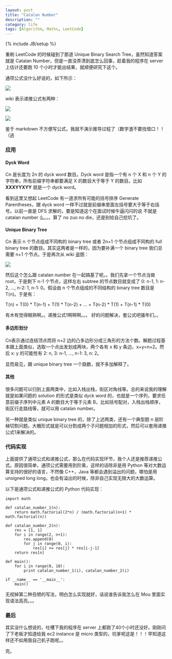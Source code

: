 ```yaml
---
layout: post
title: "Catalan Number"
description: ""
category: life
tags: [Algorithm, Maths, LeetCode]
---
```

{% include JB/setup %}

重刷 LeetCode 的时候碰到了那道 Unique Binary Search Tree，虽然知道答案就是 Catalan Number，但是一直没弄清到底怎么回事，趁着我的程序在 server 上估计还要跑 10 个小时才能出结果，就顺便研究下这个。

通项公式没什么好说的，如下所示：

![](http://upload.wikimedia.org/math/d/1/1/d118d8cea7b639dfd5244fcba65910cf.png)

wiki 表示递推公式有两种：

![](http://upload.wikimedia.org/math/6/2/1/6217b3c99a3243afcd5d8dbd58186822.png)

![](http://upload.wikimedia.org/math/8/a/4/8a49332e4a46b3a2c7accec81160f5e3.png)

鉴于 markdown 不方便写公式，我就不演示推导过程了（数学渣不要找借口！！（逃

### 应用

#### Dyck Word

Cn 是长度为 2n 的 dyck word 数目。Dyck word 是指一个有 n 个 X 和 n 个 Y 的字符串，所有前缀字符串都要满足 X 的数目大于等于 Y 的数目。比如 **XXXYYXYY** 就是一个 dyck word。

看到这里又想起 LeetCode 有一道求所有可能的括号排序 Generate Parentheses，跟 dyck word 一样不过就是前缀串里面左括号要大于等于右括号。以前一直是 DFS 求解的，要是知道这个在面试时候牛逼闪闪的说 不就是 catalan number 么。。。算了 no zuo no die，还是别给自己挖坑了。

#### Unique Binary Tree
Cn 表示 n 个节点组成不同构的 binary tree 或者 2n+1 个节点组成不同构的 full binary tree 的数目。其实这两者是一样的，因为要补满一个 binary tree 我们总需要 n+1 个节点。于是再次从 wiki 盗图：

![](http://upload.wikimedia.org/wikipedia/commons/0/01/Catalan_number_binary_tree_example.png)

然后这个怎么跟 catalan number 在一起搞基了呢。。我们先拿一个节点当做 root，于是剩下 n-1 个节点，这样左右 subtree 的节点数目就变成了 0: n-1, 1: n-2, ..., n-2: 1, n-1: 0。假设由 n 个节点组成的不同结构的 binary tree 数目是 T(n)。于是有：

T(n) = T(0) * T(n-1) + T(1) * T(n-2) + ... + T(n-2) * T(1) + T(n-1) * T(0)

有木有觉得眼熟啊。。递推公式1啊啊啊。。。 好的问题解决，套公式吧骚年们。。

#### 多边形划分
Cn表示通过连结顶点而将 n+2 边的凸多边形分成三角形的方法个数。解题过程基本跟上面类似，选取一个点出发划成两块，两个各有 x 和 y 条边，x+y=n+2。然后 x: y 的可能性有 2: n, 3: n-1, ..., n-1: 3, n: 2。

显而易见，跟 unique binary tree 一个路数，就不多加解释了。

#### 其他
很多问题可以归到上面两类中，比如入栈出栈，街区对角线等。总的来说我的理解就是如果问题的 solution 的形式是类似 dyck word 的，也就是一个序列，要求任意前缀子序列中元素 A 的数目大于等于元素 B，比如括号配对，入栈出栈顺序，街区行走路线等，就可以用 catalan number。

另一种就是类似 unique binary tree 的，除了上述两类，还有一个典型题 n 层阶梯切割问题。大概形式就是可以分割成两个子问题相加的形式，然后可以套用递推公式1来解决的。

### 代码实现
上面提供了通项公式和递推公式，那么在代码实现环节，我个人还是推荐递推公式。原因很简单，通项公式需要用到阶乘，这样的话除非是用 Python 等对大数运算支持的很好的语言，不然像 C++，Java 等都会遇到溢出的问题，哪怕是用 unsigned long long，也会有溢出的时候，除非自己实现无限大的大数运算。

以下是通项公式和递推公式的 Python 代码实现：

	import math
	
	def catalan_number_1(n):
		return math.factorial(2*n) / (math.factorial(n+1) * math.factorial(n))
	
	def catalan_number_2(n):
		res = [1, 1]
		for i in range(2, n+1):
			res.append(0)
			for j in range(0, i):
				res[i] += res[j] * res[i-j-1]
		return res[n]
	
	def main():
		for i in range(0, 10):
			print catalan_number_1(i), catalan_number_2(i)
	
	if __name__ == '__main__':
		main()

无视掉第二种丑陋的写法，明白怎么实现就好，话说谁告诉我怎么在 Mou 里面实现语法高亮。。。

### 最后
其实没什么想说的，吐槽下我的程序在 server 上都跑了40个小时还没好。刚刚问了下老板才知道给我 ec2 instance 是 micro 类型的，坑爹呢这是！！！早知道这样还不如用我自己机子跑呢。。

完。